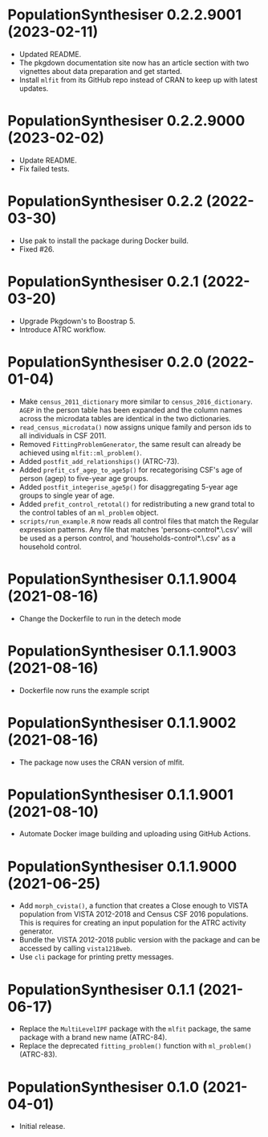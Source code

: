<!-- NEWS.md is maintained by https://cynkra.github.io/fledge, do not edit -->

# PopulationSynthesiser 0.2.2.9001 (2023-02-11)

- Updated README.
- The pkgdown documentation site now has an article section with two vignettes about data preparation and get started.
- Install `mlfit` from its GitHub repo instead of CRAN to keep up with latest updates. 


# PopulationSynthesiser 0.2.2.9000 (2023-02-02)

- Update README.
- Fix failed tests.


# PopulationSynthesiser 0.2.2 (2022-03-30)

- Use pak to install the package during Docker build.
- Fixed #26.

# PopulationSynthesiser 0.2.1 (2022-03-20)

- Upgrade Pkgdown's to Boostrap 5.
- Introduce ATRC workflow.


# PopulationSynthesiser 0.2.0 (2022-01-04)

- Make `census_2011_dictionary` more similar to `census_2016_dictionary`. `AGEP` in the person table has been expanded and the column names across the microdata tables are identical in the two dictionaries.
- `read_census_microdata()` now assigns unique family and person ids to all individuals in CSF 2011.
- Removed `FittingProblemGenerator`, the same result can already be achieved using `mlfit::ml_problem()`.
- Added `postfit_add_relationships()` (ATRC-73).
- Added `prefit_csf_agep_to_age5p()` for recategorising CSF's age of person (agep) to five-year age groups.
- Added `postfit_integerise_age5p()` for disaggregating 5-year age groups to single year of age.
- Added `prefit_control_retotal()` for redistributing a new grand total to the control tables of an `ml_problem` object.
- `scripts/run_example.R` now reads all control files that match the Regular expression patterns. Any file that matches 'persons-control*.\\.csv' will be used as a person control, and 'households-control*.\\.csv' as a household control.


# PopulationSynthesiser 0.1.1.9004 (2021-08-16)

- Change the Dockerfile to run in the detech mode


# PopulationSynthesiser 0.1.1.9003 (2021-08-16)

- Dockerfile now runs the example script


# PopulationSynthesiser 0.1.1.9002 (2021-08-16)

- The package now uses the CRAN version of mlfit.


# PopulationSynthesiser 0.1.1.9001 (2021-08-10)

- Automate Docker image building and uploading using GitHub Actions.


# PopulationSynthesiser 0.1.1.9000 (2021-06-25)

- Add `morph_cvista()`, a function that creates a Close enough to VISTA population from VISTA 2012-2018 and Census CSF 2016 populations. This is requires for creating an input population for the ATRC activity generator.
- Bundle the VISTA 2012-2018 public version with the package and can be accessed by calling `vista1218web`.
- Use `cli` package for printing pretty messages.


# PopulationSynthesiser 0.1.1 (2021-06-17)

- Replace the `MultiLevelIPF` package with the `mlfit` package, the same package with a brand new name (ATRC-84).
- Replace the deprecated `fitting_problem()` function with `ml_problem()` (ATRC-83).


# PopulationSynthesiser 0.1.0 (2021-04-01)

* Initial release.

